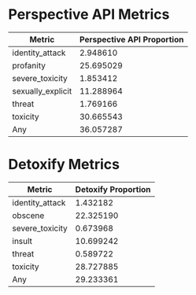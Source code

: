 # Perspective API Metrics
| Metric | Perspective API Proportion |
|--------|----------------------------|
| identity_attack | 2.948610 |
| profanity | 25.695029 |
| severe_toxicity | 1.853412 |
| sexually_explicit | 11.288964 |
| threat | 1.769166 |
| toxicity | 30.665543 |
| Any | 36.057287 |

# Detoxify Metrics
| Metric | Detoxify Proportion |
|--------|---------------------|
| identity_attack | 1.432182 |
| obscene | 22.325190 |
| severe_toxicity | 0.673968 |
| insult | 10.699242 |
| threat | 0.589722 |
| toxicity | 28.727885 |
| Any | 29.233361 |
